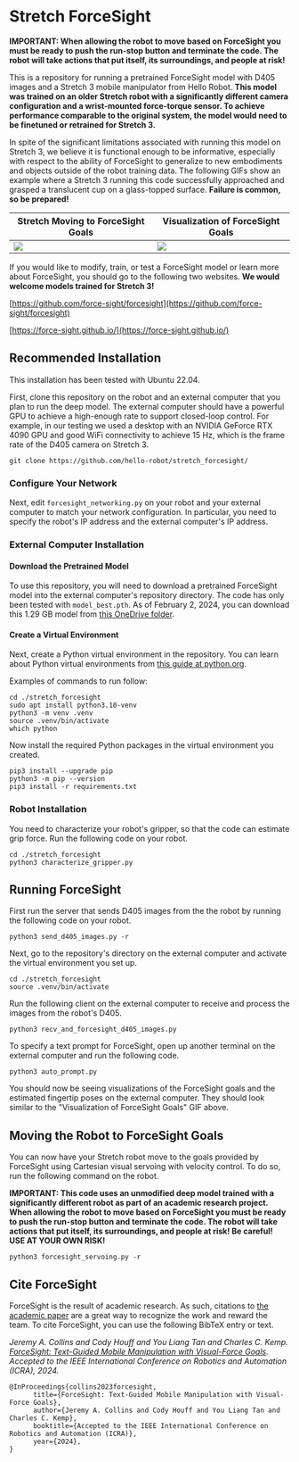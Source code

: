 # Stretch ForceSight

**IMPORTANT:  When allowing the robot to move based on ForceSight you must be ready to push the run-stop button and terminate the code. The robot will take actions that put itself, its surroundings, and people at risk!**

This is a repository for running a pretrained ForceSight model with D405 images and a Stretch 3 mobile manipulator from Hello Robot. **This model was trained on an older Stretch robot with a significantly different camera configuration and a wrist-mounted force-torque sensor. To achieve performance comparable to the original system, the model would need to be finetuned or retrained for Stretch 3.** 

In spite of the significant limitations associated with running this model on Stretch 3, we believe it is functional enough to be informative, especially with respect to the ability of ForceSight to generalize to new embodiments and objects outside of the robot training data. The following GIFs show an example where a Stretch 3 running this code successfully approached and grasped a translucent cup on a glass-topped surface. **Failure is common, so be prepared!**

| Stretch Moving to ForceSight Goals | Visualization of ForceSight Goals |
| -------------------------- | ---------------------- |
| ![](/gifs/forcesight_cup.gif) | ![](/gifs/forcesight_cup_stretch_view.gif) |

If you would like to modify, train, or test a ForceSight model or learn more about ForceSight, you should go to the following two websites. **We would welcome models trained for Stretch 3!**

[https://github.com/force-sight/forcesight](https://github.com/force-sight/forcesight)

[https://force-sight.github.io/](https://force-sight.github.io/)

## Recommended Installation

This installation has been tested with Ubuntu 22.04.

First, clone this repository on the robot and an external computer that you plan to run the deep model. The external computer should have a powerful GPU to achieve a high-enough rate to support closed-loop control. For example, in our testing we used a desktop with an NVIDIA GeForce RTX 4090 GPU and good WiFi connectivity to achieve 15 Hz, which is the frame rate of the D405 camera on Stretch 3. 

```
git clone https://github.com/hello-robot/stretch_forcesight/
```

### Configure Your Network

Next, edit `forcesight_networking.py` on your robot and your external computer to match your network configuration. In particular, you need to specify the robot's IP address and the external computer's IP address.

### External Computer Installation

#### Download the Pretrained Model

To use this repository, you will need to download a pretrained ForceSight model into the external computer's repository directory. The code has only been tested with `model_best.pth`. As of February 2, 2024, you can download this 1.29 GB model from [this OneDrive folder](https://onedrive.live.com/?authkey=%21ALvdUAiUg4s8LPY&id=79F9A071FA899B37%2179715&cid=79F9A071FA899B37).

#### Create a Virtual Environment

Next, create a Python virtual environment in the repository. You can learn about Python virtual environments from [this guide at python.org](https://packaging.python.org/en/latest/guides/installing-using-pip-and-virtual-environments/).

Examples of commands to run follow: 

```
cd ./stretch_forcesight
sudo apt install python3.10-venv
python3 -m venv .venv
source .venv/bin/activate
which python
```

Now install the required Python packages in the virtual environment you created.

```
pip3 install --upgrade pip
python3 -m pip --version
pip3 install -r requirements.txt
```

### Robot Installation

You need to characterize your robot's gripper, so that the code can estimate grip force. Run the following code on your robot. 

```
cd ./stretch_forcesight
python3 characterize_gripper.py
```

## Running ForceSight

First run the server that sends D405 images from the the robot by running the following code on your robot. 

```
python3 send_d405_images.py -r
```

Next, go to the repository's directory on the external computer and activate the virtual environment you set up. 

```
cd ./stretch_forcesight
source .venv/bin/activate
```

Run the following client on the external computer to receive and process the images from the robot's D405. 

```
python3 recv_and_forcesight_d405_images.py 
```

To specify a text prompt for ForceSight,  open up another terminal on the external computer and run the following code.

```
python3 auto_prompt.py
```

You should now be seeing visualizations of the ForceSight goals and the estimated fingertip poses on the external computer. They should look similar to the "Visualization of ForceSight Goals" GIF above.

## Moving the Robot to ForceSight Goals

You can now have your Stretch robot move to the goals provided by ForceSight using Cartesian visual servoing with velocity control. To do so, run the following command on the robot.

**IMPORTANT: This code uses an unmodified deep model trained with a significantly different robot as part of an academic research project.  When allowing the robot to move based on ForceSight you must be ready to push the run-stop button and terminate the code. The robot will take actions that put itself, its surroundings, and people at risk! Be careful! USE AT YOUR OWN RISK!**

```
python3 forcesight_servoing.py -r
```


## Cite ForceSight

ForceSight is the result of academic research. As such, citations to [the academic paper](https://arxiv.org/abs/2309.12312) are a great way to recognize the work and reward the team. To cite ForceSight, you can use the following BibTeX entry or text.

*Jeremy A. Collins and Cody Houff and You Liang Tan and Charles C. Kemp. [ForceSight: Text-Guided Mobile Manipulation with Visual-Force Goals](https://arxiv.org/abs/2309.12312). Accepted to the IEEE International Conference on Robotics and Automation (ICRA), 2024.*


```
@InProceedings{collins2023forcesight,
      title={ForceSight: Text-Guided Mobile Manipulation with Visual-Force Goals}, 
      author={Jeremy A. Collins and Cody Houff and You Liang Tan and Charles C. Kemp},
      booktitle={Accepted to the IEEE International Conference on Robotics and Automation (ICRA)},  
      year={2024},
}
```
